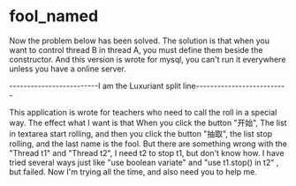 # fool_named

Now the problem below has been solved.
The solution is that when you want to control thread B in thread A, you must define them beside the constructor.
And this version is wrote for mysql, you can't run it everywhere unless you have a online server.

-------------------------I am the Luxuriant split line--------------------------

This application is wrote for teachers who need to call the roll in a special way.
The effect what I want is that When you click the button "开始", The list in textarea start rolling, and then you click the button "抽取", the list stop rolling, and the last name is the fool.
But there are something wrong with the "Thread t1" and "Thread t2", I need t2 to stop t1, but don't know how. I have tried several ways just like "use boolean variate" and "use t1.stop() in t2" , but failed.
Now I'm trying all the time, and also need you to help me.

